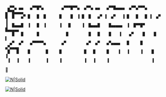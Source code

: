 ```
 ▄▀▀▄ ▄▄   ▄▀▀█▀▄        ▄▀▀▀█▀▀▄  ▄▀▀▄ ▄▄   ▄▀▀█▄▄▄▄  ▄▀▀▄▀▀▀▄  ▄▀▀█▄▄▄▄     
█  █   ▄▀ █   █  █      █    █  ▐ █  █   ▄▀ ▐  ▄▀   ▐ █   █   █ ▐  ▄▀   ▐     
▐  █▄▄▄█  ▐   █  ▐      ▐   █     ▐  █▄▄▄█    █▄▄▄▄▄  ▐  █▀▀█▀    █▄▄▄▄▄      
   █   █      █            █         █   █    █    ▌   ▄▀    █    █    ▌      
  ▄▀  ▄▀   ▄▀▀▀▀▀▄       ▄▀         ▄▀  ▄▀   ▄▀▄▄▄▄   █     █    ▄▀▄▄▄▄       
 █   █    █       █     █          █   █     █    ▐   ▐     ▐    █    ▐       
 ▐   ▐    ▐       ▐     ▐          ▐   ▐     ▐                   ▐            
```
👋

[![N|Solid](https://cr-skills-chart-widget.azurewebsites.net/api/api?username=MKW2000)](https://nodesource.com/products/nsolid)

[![N|Solid](https://cr-ss-service.azurewebsites.net/api/ScreenShot?widget=summary&username=MKW2000)](https://nodesource.com/products/nsolid)



<!--
**mkw2000/mkw2000** is a ✨ _special_ ✨ repository because its `README.md` (this file) appears on your GitHub profile.

Here are some ideas to get you started:

- 🔭 I’m currently working on ...
- 🌱 I’m currently learning ...
- 👯 I’m looking to collaborate on ...
- 🤔 I’m looking for help with ...
- 💬 Ask me about ...
- 📫 How to reach me: ...
- 😄 Pronouns: ...
- ⚡ Fun fact: ...
-->
